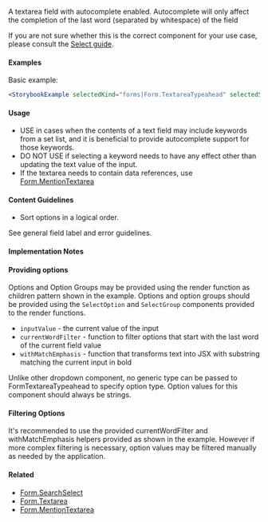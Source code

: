 A textarea field with autocomplete enabled. Autocomplete will only affect the completion
of the last word (separated by whitespace) of the field

If you are not sure whether this is the correct component for your use case, please consult the
[Select guide](#!/Select%20Components).

#### Examples

Basic example:

```jsx noeditor
<StorybookExample selectedKind="forms|Form.TextareaTypeahead" selectedStory="default" height="300px" />
```

#### Usage

- USE in cases when the contents of a text field may include keywords from a set list, and it is
  beneficial to provide autocomplete support for those keywords.
- DO NOT USE if selecting a keyword needs to have any effect other than updating the text value of the input.
- If the textarea needs to contain data references, use [Form.MentionTextarea](#!/Form.MentionTextarea)

#### Content Guidelines

- Sort options in a logical order.

See general field label and error guidelines.

#### Implementation Notes

#### Providing options

Options and Option Groups may be provided using the render function as children pattern shown in the example.
Options and option groups should be provided using the `SelectOption` and `SelectGroup` components provided to
the render functions.

- `inputValue` - the current value of the input
- `currentWordFilter` - function to filter options that start with the last word of the current field value
- `withMatchEmphasis` - function that transforms text into JSX with substring matching the current input in bold

Unlike other dropdown component, no generic type can be passed to FormTextareaTypeahead to specify option type.
Option values for this component should always be strings.

#### Filtering Options

It's recommended to use the provided currentWordFilter and withMatchEmphasis helpers provided as shown in the example.
However if more complex filtering is necessary, option values may be filtered manually as needed by the
application.

#### Related

- [Form.SearchSelect](#!/Form.SearchSelect)
- [Form.Textarea](#!/Form.Textarea)
- [Form.MentionTextarea](#!/Form.MentionTextarea)

